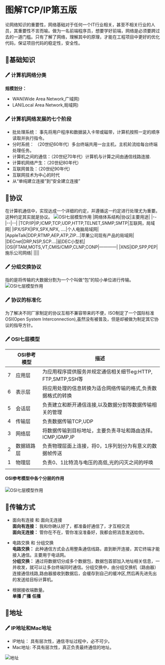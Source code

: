# 图解TCP/IP第五版
论网络知识的重要性，网络基础对于任何一个IT行业相关，甚至不相关行业的人员，其重要性不言而喻。做为一名前端程序员，想要学好前端，网络是必须要跨过去的一道门槛。只有了解了网络，理解其中的原理，才能在工程项目中更好的优化代码，保证项目代码的稳定性，安全性。

## 🤔基础知识
### 🖊 计算机网络分类
**规模划分：**
* WAN(Wide Area Network,广域网) 
* LAN(Local Area Network,局域网)

### 🖊 计算机网络发展的七个阶段
- 批处理系统： 事先将用户程序和数据装入卡带或磁带，计算机按照一定的顺序读取并执行指令。
- 分时系统： （20世纪60年代）多台终端共用一台主机，主机轮流给每台终端处理任务。
- 计算机之间的通信：（20世纪70年代）计算机与计算之间由通信线路连接.
- 计算机网络产生：（20世纪80年代）
- 互联网普及：（20世纪90年代）
- 互联网技术为中心的时代
- 从“单纯建立连接”到“安全建立连接”


## 🤔协议
在计算机通信中，实现达成一个详细的约定，并遵循这一约定进行处理尤为重要。这种约定其实就是协议。
![OSI七层模型作用](https://raw.githubusercontent.com/forrestyuan/Reading-Book/master/TCP_IP协议.JPG)
|网络体系结构|协议|主要用途|
|--|--|--|
|TCP/IP|IP,ICMP,TCP,UDP,HTTP,TELNET,SNMP,SMTP|互联网，局域网|
|IPX/SPX|IPX,SPX,NPX, ....|个人电脑局域网|
|AppleTalk|DDP,RTMP,AEP,ATP,ZIP...|苹果公司现有产品的局域网|
|DECnet|DRP,NSP,SCP....|前DEC小型机|
|OSI|FTAM,MOTS,VT,CMIS/CMIP,CLNP,CONP|————|
|XNS|IDP,SPP,PEP|施乐公司网络|
||||

### 🖊 分组交换协议
指的是将传输的大数据分割为一个个叫做“包”的较小单位进行传输。
![OSI七层模型作用](https://raw.githubusercontent.com/forrestyuan/Reading-Book/master/TCP_IP分组交换协议.JPG)
### 🖊 协议的标准化
为了解决不同厂家制定的协议互相不兼容带来的不便，ISO制定了一个国际标准OSI(Open System Interconnection),虽然没有被普及，但是却被做为制定其它协议的指导方针。

### 🖊 OSI七层模型
||OSI参考模型|描述|
|--|--|--|
|7|应用层|为应用程序提供服务并规定通信相关细节eg:HTTP, FTP,SMTP,SSH等|
|6|表示层|将应用处理的信息转换为适合网络传输的格式,负责数据格式的转换|
|5|会话层|负责建立和断开通信连接,以及数据分割等数据传输相关的管理|
|4|传输层|负责数据传输TCP,UDP|
|3|网络层|将数据传输到目标地址，主要负责寻址和路由选择。ICMP,IGMP,IP|
|2|数据链路层|负责物理层面上连接，将0，1序列划分为有意义的数据帧传送|
|1|物理层|负责0、1比特流与电压的高低,光的闪灭之间的呼唤|
||||

#### OSI参考模型中各个分层的作用
![OSI七层模型作用](https://raw.githubusercontent.com/forrestyuan/Reading-Book/master/TCP_IP七层.JPG)


## 🤔传输方式
- 面向有连接 和 面向无连接  
**面向有连接：** 我和你确认好了，都准备好通信了，才互相交流  
**面向无连接：** 管你在不在，管你准没准备好，我都会把消息发送给你。

- 电路交换 和 分组交换  
**电路交换：** 此种通信方式会占用整条通信线路，直到断开连接，其它终端才能接入通信。主要用于电话网。  
**分组交换：** 通过将数据切分成多个数据包，数据包首部加入地址相关信息，一并收发，就可以让多台终端同时通信。分组交换中，由分组交换机（路由器）连接通信线路,路由器接收到数据后，会缓存到自己的缓冲区,然后再先进先出的发送给目标计算机。

- 根据接收端数量。  
**单播** **广播** **任播**

## 🤔地址
### 🖊 IP地址和Mac地址
- IP地址： 具有层次性，通信寻址过程中，必不可少。
- Mac地址: 不具有层次性，真正负责最终通信的地址。  

![地址](https://raw.githubusercontent.com/forrestyuan/Reading-Book/master/TCP_IP地址.JPG)